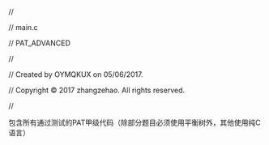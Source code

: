 //

//  main.c

//  PAT_ADVANCED

//

//  Created by OYMQKUX on 05/06/2017.

//  Copyright © 2017 zhangzehao. All rights reserved.

//

包含所有通过测试的PAT甲级代码（除部分题目必须使用平衡树外，其他使用纯C语言）
